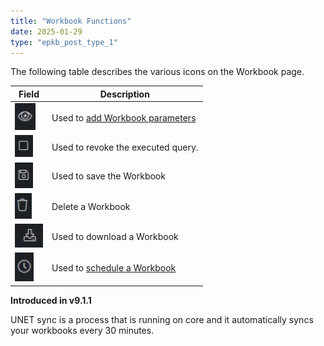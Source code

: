 ```yaml
---
title: "Workbook Functions"
date: 2025-01-29
type: "epkb_post_type_1"
---
```


  
The following table describes the various icons on the Workbook page.

| Field | Description |
| --- | --- |
| ![image 1-Dec-01-2023-07-11-36-0557-AM](./Images/Images%20Workbook%20Functions/image%201-Dec-01-2023-07-11-36-0557-AM.webp) | Used to [add Workbook parameters](https://dnif.it/kb/hunting-with-workbooks/getting-started-hunting-with-workbooks/add-parameters-to-workbook-2/) |
| ![image 2-Dec-01-2023-07-12-40-8402-AM](./Images/Images%20Workbook%20Functions/image%202-Dec-01-2023-07-12-40-8402-AM.webp) | Used to revoke the executed query. |
| ![image 3-Dec-01-2023-07-13-32-8304-AM](./Images/Images%20Workbook%20Functions/image%203-Dec-01-2023-07-13-32-8304-AM.webp) | Used to save the Workbook |
| ![image 4-Dec-01-2023-07-14-10-7127-AM](./Images/Images%20Workbook%20Functions/image%204-Dec-01-2023-07-14-10-7127-AM.webp) | Delete a Workbook |
| ![image 5-Dec-01-2023-07-15-23-2074-AM](./Images/Images%20Workbook%20Functions/image%205-Dec-01-2023-07-15-23-2074-AM.webp) | Used to download a Workbook |
| ![image 6-Dec-01-2023-07-16-02-1921-AM](./Images/Images%20Workbook%20Functions/image%206-Dec-01-2023-07-16-02-1921-AM.webp) | Used to [schedule a Workbook](https://dnif.it/kb/hunting-with-workbooks/getting-started-hunting-with-workbooks/schedule-a-workbook-2/) |

**Introduced in v9.1.1**  
  
UNET sync is a process that is running on core and it automatically syncs your workbooks every 30 minutes.
